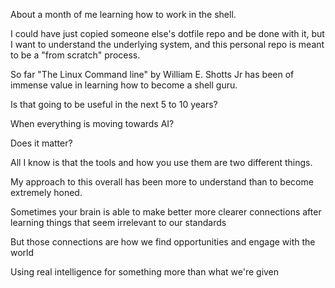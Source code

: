 About a month of me learning how to work in the shell.

I could have just copied someone else's dotfile repo and be done with it, but I want to understand the underlying system, and this personal repo is meant to be a "from scratch" process.

So far "The Linux Command line" by William E. Shotts Jr has been of immense value in learning how to become a shell guru.

Is that going to be useful in the next 5 to 10 years?

When everything is moving towards AI?

Does it matter?

All I know is that the tools and how you use them are two different things.

My approach to this overall has been more to understand than to become extremely honed.

Sometimes your brain is able to make better more clearer connections after learning things that seem irrelevant to our standards

But those connections are how we find opportunities and engage with the world

Using real intelligence for something more than what we're given
